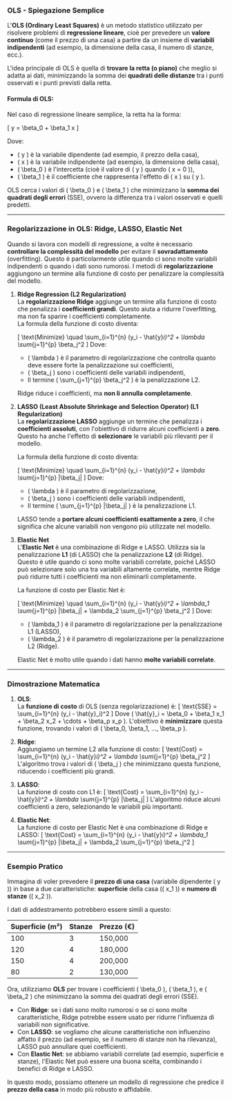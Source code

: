 ### **OLS - Spiegazione Semplice**

L'**OLS (Ordinary Least Squares)** è un metodo statistico utilizzato per risolvere problemi di **regressione lineare**, cioè per prevedere un **valore continuo** (come il prezzo di una casa) a partire da un insieme di **variabili indipendenti** (ad esempio, la dimensione della casa, il numero di stanze, ecc.). 

L'idea principale di OLS è quella di **trovare la retta (o piano)** che meglio si adatta ai dati, minimizzando la somma dei **quadrati delle distanze** tra i punti osservati e i punti previsti dalla retta.

#### Formula di OLS:
Nel caso di regressione lineare semplice, la retta ha la forma:

\[
y = \beta_0 + \beta_1 x
\]

Dove:
- \( y \) è la variabile dipendente (ad esempio, il prezzo della casa),
- \( x \) è la variabile indipendente (ad esempio, la dimensione della casa),
- \( \beta_0 \) è l'intercetta (cioè il valore di \( y \) quando \( x = 0 \)),
- \( \beta_1 \) è il coefficiente che rappresenta l'effetto di \( x \) su \( y \).

OLS cerca i valori di \( \beta_0 \) e \( \beta_1 \) che minimizzano la **somma dei quadrati degli errori** (SSE), ovvero la differenza tra i valori osservati e quelli predetti.

---

### **Regolarizzazione in OLS: Ridge, LASSO, Elastic Net**

Quando si lavora con modelli di regressione, a volte è necessario **controllare la complessità del modello** per evitare il **sovradattamento** (overfitting). Questo è particolarmente utile quando ci sono molte variabili indipendenti o quando i dati sono rumorosi. I metodi di **regolarizzazione** aggiungono un termine alla funzione di costo per penalizzare la complessità del modello.

1. **Ridge Regression (L2 Regularization)**  
   La **regolarizzazione Ridge** aggiunge un termine alla funzione di costo che penalizza i **coefficienti grandi**. Questo aiuta a ridurre l'overfitting, ma non fa sparire i coefficienti completamente.  
   La formula della funzione di costo diventa:
   
   \[
   \text{Minimize} \quad \sum_{i=1}^{n} (y_i - \hat{y}_i)^2 + \lambda \sum_{j=1}^{p} \beta_j^2
   \]
   Dove:
   - \( \lambda \) è il parametro di regolarizzazione che controlla quanto deve essere forte la penalizzazione sui coefficienti,
   - \( \beta_j \) sono i coefficienti delle variabili indipendenti,
   - Il termine \( \sum_{j=1}^{p} \beta_j^2 \) è la penalizzazione L2.

   Ridge riduce i coefficienti, ma **non li annulla completamente**.

2. **LASSO (Least Absolute Shrinkage and Selection Operator) (L1 Regularization)**  
   La **regolarizzazione LASSO** aggiunge un termine che penalizza i **coefficienti assoluti**, con l'obiettivo di ridurre alcuni coefficienti a **zero**. Questo ha anche l'effetto di **selezionare** le variabili più rilevanti per il modello.
   
   La formula della funzione di costo diventa:
   
   \[
   \text{Minimize} \quad \sum_{i=1}^{n} (y_i - \hat{y}_i)^2 + \lambda \sum_{j=1}^{p} |\beta_j|
   \]
   Dove:
   - \( \lambda \) è il parametro di regolarizzazione,
   - \( \beta_j \) sono i coefficienti delle variabili indipendenti,
   - Il termine \( \sum_{j=1}^{p} |\beta_j| \) è la penalizzazione L1.

   LASSO tende a **portare alcuni coefficienti esattamente a zero**, il che significa che alcune variabili non vengono più utilizzate nel modello.

3. **Elastic Net**  
   L'**Elastic Net** è una combinazione di Ridge e LASSO. Utilizza sia la penalizzazione **L1** (di LASSO) che la penalizzazione **L2** (di Ridge). Questo è utile quando ci sono molte variabili correlate, poiché LASSO può selezionare solo una tra variabili altamente correlate, mentre Ridge può ridurre tutti i coefficienti ma non eliminarli completamente.
   
   La funzione di costo per Elastic Net è:
   
   \[
   \text{Minimize} \quad \sum_{i=1}^{n} (y_i - \hat{y}_i)^2 + \lambda_1 \sum_{j=1}^{p} |\beta_j| + \lambda_2 \sum_{j=1}^{p} \beta_j^2
   \]
   Dove:
   - \( \lambda_1 \) è il parametro di regolarizzazione per la penalizzazione L1 (LASSO),
   - \( \lambda_2 \) è il parametro di regolarizzazione per la penalizzazione L2 (Ridge).

   Elastic Net è molto utile quando i dati hanno **molte variabili correlate**.

---

### **Dimostrazione Matematica**  

1. **OLS**:  
   La **funzione di costo** di OLS (senza regolarizzazione) è:
   \[
   \text{SSE} = \sum_{i=1}^{n} (y_i - \hat{y}_i)^2
   \]
   Dove \( \hat{y}_i = \beta_0 + \beta_1 x_1 + \beta_2 x_2 + \cdots + \beta_p x_p \). L'obiettivo è **minimizzare** questa funzione, trovando i valori di \( \beta_0, \beta_1, ..., \beta_p \).

2. **Ridge**:  
   Aggiungiamo un termine L2 alla funzione di costo:
   \[
   \text{Cost} = \sum_{i=1}^{n} (y_i - \hat{y}_i)^2 + \lambda \sum_{j=1}^{p} \beta_j^2
   \]
   L'algoritmo trova i valori di \( \beta_j \) che minimizzano questa funzione, riducendo i coefficienti più grandi.

3. **LASSO**:  
   La funzione di costo con L1 è:
   \[
   \text{Cost} = \sum_{i=1}^{n} (y_i - \hat{y}_i)^2 + \lambda \sum_{j=1}^{p} |\beta_j|
   \]
   L'algoritmo riduce alcuni coefficienti a zero, selezionando le variabili più importanti.

4. **Elastic Net**:  
   La funzione di costo per Elastic Net è una combinazione di Ridge e LASSO:
   \[
   \text{Cost} = \sum_{i=1}^{n} (y_i - \hat{y}_i)^2 + \lambda_1 \sum_{j=1}^{p} |\beta_j| + \lambda_2 \sum_{j=1}^{p} \beta_j^2
   \]

---

### **Esempio Pratico**

Immagina di voler prevedere il **prezzo di una casa** (variabile dipendente \( y \)) in base a due caratteristiche: **superficie** della casa (\( x_1 \)) e **numero di stanze** (\( x_2 \)).

I dati di addestramento potrebbero essere simili a questo:

| Superficie (m²) | Stanze | Prezzo (€) |
|------------------|--------|------------|
| 100              | 3      | 150,000    |
| 120              | 4      | 180,000    |
| 150              | 4      | 200,000    |
| 80               | 2      | 130,000    |

Ora, utilizziamo **OLS** per trovare i coefficienti \( \beta_0 \), \( \beta_1 \), e \( \beta_2 \) che minimizzano la somma dei quadrati degli errori (SSE).

- Con **Ridge**: se i dati sono molto rumorosi o se ci sono molte caratteristiche, Ridge potrebbe essere usato per ridurre l'influenza di variabili non significative.
- Con **LASSO**: se vogliamo che alcune caratteristiche non influenzino affatto il prezzo (ad esempio, se il numero di stanze non ha rilevanza), LASSO può annullare quei coefficienti.
- Con **Elastic Net**: se abbiamo variabili correlate (ad esempio, superficie e stanze), l'Elastic Net può essere una buona scelta, combinando i benefici di Ridge e LASSO.

In questo modo, possiamo ottenere un modello di regressione che predice il **prezzo della casa** in modo più robusto e affidabile.